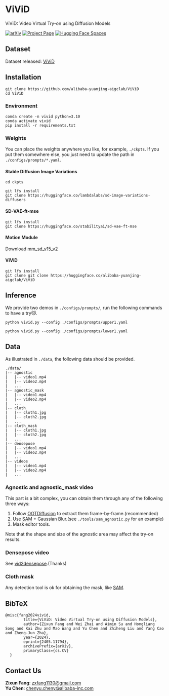 # ViViD
ViViD: Video Virtual Try-on using Diffusion Models

[![arXiv](https://img.shields.io/badge/arXiv-2405.11794-b31b1b.svg)](https://arxiv.org/abs/2405.11794)
[![Project Page](https://img.shields.io/badge/Project-Website-green)](https://alibaba-yuanjing-aigclab.github.io/ViViD)
[![Hugging Face Spaces](https://img.shields.io/badge/%F0%9F%A4%97%20Hugging%20Face-Models-yellow)](https://huggingface.co/alibaba-yuanjing-aigclab/ViViD)


## Dataset
Dataset released: [ViViD](https://huggingface.co/datasets/alibaba-yuanjing-aigclab/ViViD)

## Installation

```
git clone https://github.com/alibaba-yuanjing-aigclab/ViViD
cd ViViD
```

### Environment
```
conda create -n vivid python=3.10
conda activate vivid
pip install -r requirements.txt  
```

### Weights
You can place the weights anywhere you like, for example, ```./ckpts```. If you put them somewhere else, you just need to update the path in ```./configs/prompts/*.yaml```.


#### Stable Diffusion Image Variations
```
cd ckpts

git lfs install
git clone https://huggingface.co/lambdalabs/sd-image-variations-diffusers
```
#### SD-VAE-ft-mse
```
git lfs install
git clone https://huggingface.co/stabilityai/sd-vae-ft-mse
```
#### Motion Module
Download [mm_sd_v15_v2](https://huggingface.co/guoyww/animatediff/blob/main/mm_sd_v15_v2.ckpt)

#### ViViD
```
git lfs install
git clone git clone https://huggingface.co/alibaba-yuanjing-aigclab/ViViD
```
## Inference
We provide two demos in ```./configs/prompts/```, run the following commands to have a try😼.

```
python vivid.py --config ./configs/prompts/upper1.yaml

python vivid.py --config ./configs/prompts/lower1.yaml
```

## Data
As illustrated in ```./data```, the following data should be provided.
```text
./data/
|-- agnostic
|   |-- video1.mp4
|   |-- video2.mp4
|   ...
|-- agnostic_mask
|   |-- video1.mp4
|   |-- video2.mp4
|   ...
|-- cloth
|   |-- cloth1.jpg
|   |-- cloth2.jpg
|   ...
|-- cloth_mask
|   |-- cloth1.jpg
|   |-- cloth2.jpg
|   ...
|-- densepose
|   |-- video1.mp4
|   |-- video2.mp4
|   ...
|-- videos
|   |-- video1.mp4
|   |-- video2.mp4
|   ...
```

### Agnostic and agnostic_mask video
This part is a bit complex, you can obtain them through any of the following three ways:
1. Follow [OOTDiffusion](https://github.com/levihsu/OOTDiffusion) to extract them frame-by-frame.(recommended)
2. Use [SAM](https://github.com/facebookresearch/segment-anything) + Gaussian Blur.(see ```./tools/sam_agnostic.py``` for an example)
3. Mask editor tools.

Note that the shape and size of the agnostic area may affect the try-on results.

### Densepose video
See [vid2densepose](https://github.com/Flode-Labs/vid2densepose).(Thanks)

### Cloth mask
Any detection tool is ok for obtaining the mask, like [SAM](https://github.com/facebookresearch/segment-anything).

## BibTeX
```text
@misc{fang2024vivid,
        title={ViViD: Video Virtual Try-on using Diffusion Models}, 
        author={Zixun Fang and Wei Zhai and Aimin Su and Hongliang Song and Kai Zhu and Mao Wang and Yu Chen and Zhiheng Liu and Yang Cao and Zheng-Jun Zha},
        year={2024},
        eprint={2405.11794},
        archivePrefix={arXiv},
        primaryClass={cs.CV}
  }
```

## Contact Us
**Zixun Fang**: [zxfang1130@gmail.com](mailto:zxfang1130@gmail.com)  
**Yu Chen**: [chenyu.cheny@alibaba-inc.com](mailto:chenyu.cheny@alibaba-inc.com)  

